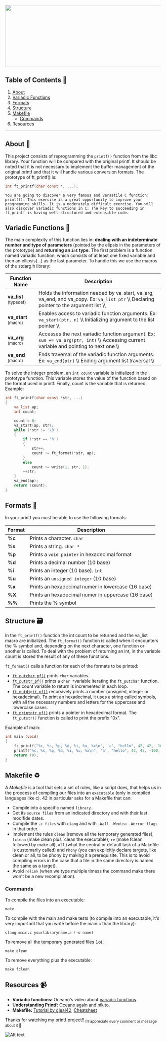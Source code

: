 <p align="center">
  <img width="560" height="200" src="https://github.com/Ancava2000/42Cursus/assets/160865430/362d1dfc-8589-4397-b09d-3d3568e2bdb7">
</p>

## Table of Contents 🔖
1. [About](#About)
2. [Variadic Functions](#Var)
3. [Formats](#Form)
4. [Structure](#Struct)
5. [Makefile](#Make)
   - [Commands](#Comm)
6. [Resources](#Res)
***
<a id="About"></a>
## About 🚀
This project consists of reprogramming the ```printf()``` function from the libc library. Your function will be compared with the original printf. It should be noted that it is not necessary to implement the buffer management of the original printf and that it will handle various conversion formats. The prototype of ft_printf() is:
```c
int ft_printf(char const *, ...);
```
```You are going to discover a very famous and versatile C function: printf(). This exercise is a great opportunity to improve your programming skills. It is a moderately difficult exercise. You will also discover variadic functions in C. The key to succeeding in ft_printf is having well-structured and extensible code.```
<a id="Var"></a>
## Variadic Functions 🧾
The main complexity of this function lies in: **dealing with an indeterminate number and type of parameters** (pointed by the elipsis in the parameters of the prototype) and **returning an ```int``` type.**
The first problem is a function named variadic function, which consists of at least one fixed variable and then an ellipsis(…) as the last parameter. To handle this we use the macros of the stdarg.h library:

| **Function Name**         | Description                                                                                                                                                                 |
| ------------------------- | ---------------------------------------------------------------------------------------------------------------------------------------------------------------------------- |
| **va_list** <sub>(typedef)<sub>       | Holds the information needed by va_start, va_arg, va_end, and va_copy. Ex: ```va_list ptr``` \\\ Declaring pointer to the argument list \\\     |
| **va_start** <sub>(macro)<sub>        | Enables access to variadic function arguments. Ex: ```va_start(ptr, n)``` \\\ Initializing argument to the list pointer \\\ |
| **va_arg** <sub>(macro)<sub>          | Accesses the next variadic function argument. Ex: ```sum += va_arg(ptr, int)``` \\\ Accessing current variable and pointing to next one \\\ |
| **va_end** <sub>(macro)<sub>          | Ends traversal of the variadic function arguments. Ex: ```va_end(ptr)``` \\\ Ending argument list traversal \\\ |

To solve the integer problem, an ```int count``` variable is initialized in the prototype function. This variable stores the value of the function based on the format used in printf. Finally, count is the variable that is returned. Example:
```c
int	ft_printf(char const *str, ...)
{
	va_list	ap;
	int	count;

	count = 0;
	va_start(ap, str);
	while (*str != '\0')
	{
		if (*str == '%')
		{
			str++;
			count += ft_format(*str, ap);
		}
		else
			count += write(1, str, 1);
		++str;
	}
	va_end(ap);
	return (count);
}
```

<a id="Form"></a>
## Formats 💫
In your printf you must be able to use the following formats:

| **Format**         | Description                          |
| ------------------------- | ----------------------------- |
| **%c**  | Prints a character. ```char```  |
| **%s**  | Prints a string. ```char *``` |
| **%p**  | Prints a ```void pointer``` in hexadecimal format |
| **%d**  | Prints a decimal number (10 base) |
| **%i**  | Prints an integer (10 base). ```ìnt```|
| **%u**  | Prints an ```unsigned integer``` (10 base) |
| **%x**  | Prints an hexadecimal numer in lowercase (16 base)|
| **%X**  | Prints an hexadecimal numer in uppercase (16 base) |
| **%%**  | Prints the % symbol |

<a id="Struct"></a>
## Structure 🗃️

In the ```ft_printf()``` function the int count to be returned and the va_list macro are initialized. The ```ft_format()``` function is called when it encounters the % symbol and, depending on the next character, one function or another is called. To deal with the problem of returning an int, in the variable count is stored the result of any of these functions.

```ft_format()``` calls a function for each of the formats to be printed:
- [```ft_putchar_pf()```](https://github.com/Ancava2000/42Cursus/blob/main/printf/ft_putchar_pf.c) prints ```char``` variables.
- [```ft_putstr_pf()```](https://github.com/Ancava2000/42Cursus/blob/main/printf/ft_putstr_pf.c) prints a ```char *```variable iterating the ```ft_putchar``` function. The count variable to return is incremented in each loop.  
- [```ft_putdigit_pf()```](https://github.com/Ancava2000/42Cursus/blob/main/printf/ft_putdigit_pf.c) recursively prints a number (unsigned, integer or hexadecimal). To print an hexadecimal, it uses a string called symbols, with all the necessary numbers and letters for the uppercase and lowercase cases.
- [```ft_printptr_pf()```](https://github.com/Ancava2000/42Cursus/blob/main/printf/ft_printptr_pf.c) prints a pointer in hexadecimal format. The ```ft_putstr()``` function is called to print the prefix "0x".

Example of main:
```c
int main (void)
{
	ft_printf("%c, %s, %p, %d, %i, %u, %x\n", 'a', "hello", 42, 42, -100, 4242, -1);
	printf("%c, %s, %p, %d, %i, %u, %x\n", 'a', "hello", 42, 42, -100, 4242, -1);
	return (0);
}
```

<a id="Make"></a>
## Makefile ♻️

A *Makefile* is a tool that sets a set of rules, like a script does, that helps us in the proccess of compiling our files into an ```executable``` (only in compiled languages like c). 42 in particular asks for a Makefile that can:
   - Compile into a specific named ```library.```
   - Get its ```source files``` from an indicated directory and with their last modifide dates.
   - Compile the ```.c files``` with ```clang``` and with ```-Wall -Wextra -Werror flags``` in that order.
   - Implement the rules ```clean``` (remove all the temporary generated files), ```fclean``` (make clean plus `clean the executable), ``re`` (make fclean followed by make all), ``all`` (what the central or default task of a Makefile is customarily called) and ``Phony`` (you can explicitly declare targets, like clean or all, to be phony by making it a prerequisite. This is to avoid compiling errors in the case that a file in the same directory is named the same as a target).
   - Avoid ```relink``` (when we type multiple timess the command make there won't be a new recompilation).

<a id="Comm"></a>
### Commands

To compile the files into an executable:
```
make
```
To compile with the main and make tests (to compile into an executable, it's very important that you write before the main.c than the library):
```
clang main.c yourlibraryname.a (-o name)
```
To remove all the temporary generated files (.o):
```
make clean
```
To remove everything plus the executable:
```
make fclean
```
<a id="Res"></a>
## Resources 📹

- **Variadic functions:** Oceano's video about [variadic functions](https://www.youtube.com/watch?v=7Sph8JlRo0g&ab_channel=Oceano)
- **Understanding Printf:** [Oceano again](https://www.youtube.com/watch?v=byRw36Y3Hjs&ab_channel=Oceano) and [nikito](https://www.youtube.com/watch?v=Hb2m7htiKWM&ab_channel=nikito).
- **Makefile:** [Tutorial by gleal42](https://github.com/gleal42/Makefile-Tutorial), [Cheatsheet](https://devhints.io/makefile)

Thanks for watching my printf project!! <sub>I'll appreciate every comment or message about it 🚀</sub>

![Alt text](https://i.giphy.com/media/v1.Y2lkPTc5MGI3NjExb3ExaGlocHE0eHhyYnJ3M2xvc2VzcTU1M2lwZXBmazVpaW4yMzQwaCZlcD12MV9pbnRlcm5hbF9naWZfYnlfaWQmY3Q9Zw/14aumMYgx9CvKw/giphy.gif)
